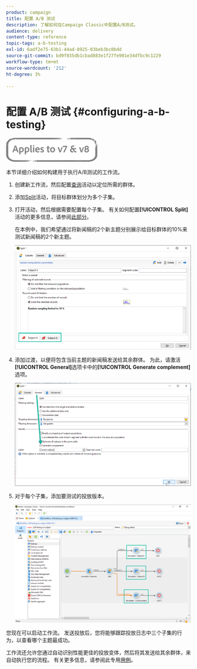 ```yaml
---
product: campaign
title: 配置 A/B 测试
description: 了解如何在Campaign Classic中配置A/B测试。
audience: delivery
content-type: reference
topic-tags: a-b-testing
exl-id: 6adf2e75-63b1-44ad-8925-03beb3bc0bdd
source-git-commit: bd9f035db1cbad883e1f27fe901e34dfbc9c1229
workflow-type: tm+mt
source-wordcount: '212'
ht-degree: 3%

---
```


# 配置 A/B 测试 {#configuring-a-b-testing}

![](../../assets/common.svg)

本节详细介绍如何构建用于执行A/B测试的工作流。

1. 创建新工作流，然后配置[查询](../../workflow/using/query.md)活动以定位所需的群体。

1. 添加[Split](../../workflow/using/split.md)活动，将目标群体划分为多个子集。

1. 打开活动，然后根据需要配置每个子集。 有关如何配置&#x200B;**[!UICONTROL Split]**&#x200B;活动的更多信息，请参阅[此部分](../../workflow/using/split.md)。

   在本例中，我们希望通过将新闻稿的2个新主题分别展示给目标群体的10%来测试新闻稿的2个新主题。

   ![](assets/ab-testing-split.png)

1. 添加过渡，以便将包含当前主题的新闻稿发送给其余群体。 为此，请激活&#x200B;**[!UICONTROL General]**&#x200B;选项卡中的&#x200B;**[!UICONTROL Generate complement]**&#x200B;选项。

   ![](assets/ab-testing-complement.png)

1. 对于每个子集，添加要测试的投放版本。

   ![](assets/ab-testing-delivery.png)

您现在可以启动工作流。 发送投放后，您将能够跟踪投放日志中三个子集的行为，以查看哪个主题最成功。

工作流还允许您通过自动识别性能更佳的投放变体，然后将其发送给其余群体，来自动执行您的流程。 有关更多信息，请参阅此专用[用例](a-b-testing-use-case.md)。
